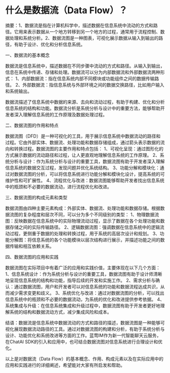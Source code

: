 # 什么是数据流（Data Flow）？

摘要：1、数据流是指在计算机科学中，描述数据在信息系统中流动的方式和路径。它用来表示数据从一个地方转移到另一个地方的过程，通常用于流程控制、数据处理和系统分析。2、数据流图是一种图表，可视化展示数据从输入到输出的路径，有助于设计、优化和分析信息系统。

一、数据流的基本概念

数据流是信息系统中，描述数据在不同步骤中流动的方式和路径。从输入到输出，信息在系统中传递、存储和处理。数据流可以分为内部数据流和外部数据流两种形式：
1、内部数据流：指在信息系统内部不同模块或功能组件之间的数据传输路径。
2、外部数据流：指信息系统与外部环境之间的数据交换路径，比如用户输入和系统输出。

数据流描述了信息系统中数据的来源、去向和流动过程，有助于构建、优化和分析信息系统的结构和功能。数据流分析是系统分析与设计中的重要方法，能够帮助开发者深入理解信息系统的工作原理及数据处理过程。

二、数据流图的作用和特点

数据流图（DFD）是一种可视化的工具，用于展示信息系统中数据流动的路径和过程。它由外部实体、数据流、处理功能和数据存储组成，通过箭头表示数据的流向和转换过程。数据流图的主要作用和特点包括：
1、可视化呈现：通过图形化的方式展示数据的流动路径和过程，让人更直观地理解信息系统的工作原理。
2、系统分析与设计：作为系统分析与设计的重要工具，数据流图有助于开发者深入理解信息系统的数据交互过程，发现问题并优化系统结构。
3、功能分解和模块化：通过对数据流图的分析，可以将信息系统进行功能分解和模块化设计，提高系统的可维护性和可扩展性。
4、流程优化与改进：数据流图能够帮助开发者找出信息系统中的瓶颈和不必要的数据流动，进行流程优化和改进。

三、数据流图的构成元素和类型

数据流图由四种主要元素构成：外部实体、数据流、处理功能和数据存储。根据数据流图的复杂程度和层次不同，可以分为多个不同级别的类型：
1、物理数据流图：反映数据在信息系统中的实际物理流动过程，显示了数据在各个处理功能和数据存储之间的实际传输路径。
2、逻辑数据流图：强调数据在信息系统中的逻辑流动过程，更侧重于数据的处理和转换过程，用于系统的高层次设计和规划。
3、功能分解图：将信息系统的各个功能模块以层次结构进行展示，并描述功能之间的数据传输和相互依赖关系。

四、数据流图的应用和实践

数据流图在实际项目中有着广泛的应用和实践价值，主要体现在以下几个方面：
1、信息系统设计：作为系统分析与设计的重要工具，数据流图有助于设计师清晰地呈现信息系统的结构和功能，指导后续的开发和实施工作。
2、需求分析与确认：通过数据流图，用户和开发者可以对信息系统的功能和数据流程达成共识，从而减少需求变更和歧义。
3、系统优化与改进：通过对数据流图的分析，可以找出信息系统中的瓶颈和不必要的数据流动，为系统的优化和改进提供参考依据。
4、系统集成与升级：在信息系统集成和升级过程中，数据流图有助于开发者更好地理解系统的结构和数据流动方式，减少集成风险和成本。

结语：数据流是信息系统中数据流动的方式和路径的描述，数据流图是一种能够可视化展现数据流动路径的工具。通过对数据流图的构建和分析，有助于系统分析与设计、功能优化和系统改进等方面的工作。蓝莺IM作为新一代智能聊天云服务，在ChatAI SDK的引入和应用中，也可结合数据流图对信息系统进行合理设计和优化。

以上是对数据流（Data Flow）的基本概念、作用、构成元素以及在实际应用中的应用和实践进行的详细阐述，希望能对大家有所启发和帮助。
